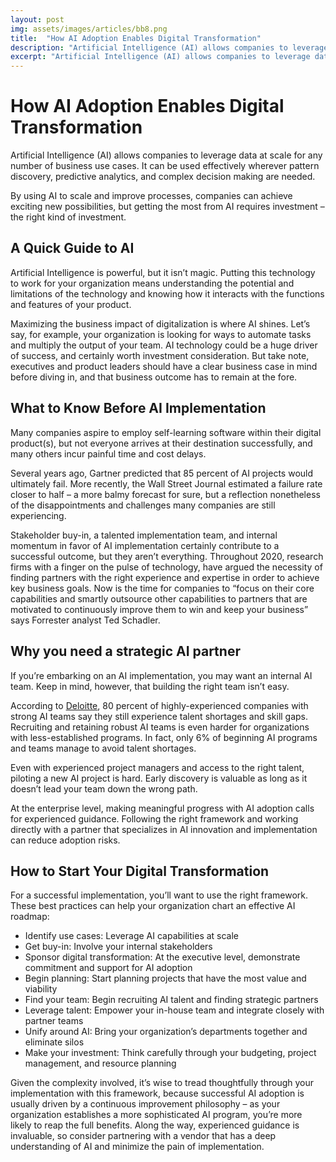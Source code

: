 ```yaml
---
layout: post
img: assets/images/articles/bb8.png
title:  "How AI Adoption Enables Digital Transformation"
description: "Artificial Intelligence (AI) allows companies to leverage data at scale for any number of business use cases. It can be used effectively wherever pattern discovery, predictive analytics, and complex decision making are needed. "
excerpt: "Artificial Intelligence (AI) allows companies to leverage data"
---
```


# How AI Adoption Enables Digital Transformation

Artificial Intelligence (AI) allows companies to leverage data at scale for any number of business use cases. It can be used effectively wherever pattern discovery, predictive analytics, and complex decision making are needed. 

By using AI to scale and improve processes, companies can achieve exciting new possibilities, but getting the most from AI requires investment – the right kind of investment. 

## A Quick Guide to AI 

Artificial Intelligence is powerful, but it isn’t magic. Putting this technology to work for your organization means understanding the potential and limitations of the technology and knowing how it interacts with the functions and features of your product.

Maximizing the business impact of digitalization is where AI shines. Let’s say, for example, your organization is looking for ways to automate tasks and multiply the output of your team. AI technology could be a huge driver of success, and certainly worth investment consideration. But take note, executives and product leaders should have a clear business case in mind before diving in, and that business outcome has to remain at the fore.

## What to Know Before AI Implementation 

Many companies aspire to employ self-learning software within their digital product(s), but not everyone arrives at their destination successfully, and many others incur painful time and cost delays.

Several years ago, Gartner predicted that 85 percent of AI projects would ultimately fail. More recently, the Wall Street Journal estimated a failure rate closer to half – a more balmy forecast for sure, but a reflection nonetheless of the disappointments and challenges many companies are still experiencing. 

Stakeholder buy-in, a talented implementation team, and internal momentum in favor of AI implementation certainly contribute to a successful outcome, but they aren’t everything. Throughout 2020, research firms with a finger on the pulse of technology, have argued the necessity of finding partners with the right experience and expertise in order to achieve key business goals. Now is the time for companies to “focus on their core capabilities and smartly outsource other capabilities to partners that are motivated to continuously improve them to win and keep your business” says Forrester analyst Ted Schadler. 

## Why you need a strategic AI partner 

If you’re embarking on an AI implementation, you may want an internal AI team. Keep in mind, however, that building the right team isn’t easy. 

According to [Deloitte](https://www2.deloitte.com/us/en/insights/industry/technology/ai-talent-challenges-shortage.html), 80 percent of highly-experienced companies with strong AI teams say they still experience talent shortages and skill gaps. Recruiting and retaining robust AI teams is even harder for organizations with less-established programs. In fact, only 6% of beginning AI programs and teams manage to avoid talent shortages. 

Even with experienced project managers and access to the right talent, piloting a new AI project is hard. Early discovery is valuable as long as it doesn’t lead your team down the wrong path. 

At the enterprise level, making meaningful progress with AI adoption calls for experienced guidance. Following the right framework and working directly with a partner that specializes in AI innovation and implementation can reduce adoption risks. 

## How to Start Your Digital Transformation 

For a successful implementation, you’ll want to use the right framework. These best practices can help your organization chart an effective AI roadmap: 

* Identify use cases: Leverage AI capabilities at scale 
* Get buy-in: Involve your internal stakeholders
* Sponsor digital transformation: At the executive level, demonstrate commitment and support for AI adoption
* Begin planning: Start planning projects that have the most value and viability
* Find your team: Begin recruiting AI talent and finding strategic partners 
* Leverage talent: Empower your in-house team and integrate closely with partner teams
* Unify around AI: Bring your organization’s departments together and eliminate silos 
* Make your investment: Think carefully through your budgeting, project management, and resource planning

Given the complexity involved, it’s wise to tread thoughtfully through your implementation with this framework, because successful AI adoption is usually driven by a continuous improvement philosophy – as your organization establishes a more sophisticated AI program, you’re more likely to reap the full benefits. Along the way, experienced guidance is invaluable, so consider partnering with a vendor that has a deep understanding of AI and minimize the pain of implementation.
